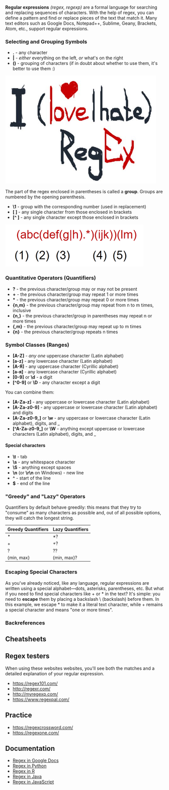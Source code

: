 **Regular expressions** _\(regex, regexp\)_ are a formal language for searching and replacing sequences of characters. With the help of regex, you can define a pattern and find or replace pieces of the text that match it. Many text editors such as Google Docs, Notepad++, Sublime, Geany, Brackets, Atom, etc., support regular expressions. 



### Selecting and Grouping Symbols

* **.** - any character
* **\|** - _either_ everything on the left, _or_ what's on the right
* **\(\)** - grouping of characters \(if in doubt about whether to use them, it's better to use them :\) 

![](./img/regex1.png)

The part of the regex enclosed in parentheses is called a **group**. Groups are numbered by the opening parenthesis.

* **\1** - group with the corresponding number \(used in replacement\)
* **\[ \]** - any single character from those enclosed in brackets
* **\[^ \]** - any single character except those enclosed in brackets

![](./img/r7.png)

### Quantitative Operators (Quantifiers)

* **?** - the previous character/group may or may not be present
* **+** - the previous character/group may repeat 1 or more times
* **\*** - the previous character/group may repeat 0 or more times
* **{n,m}** - the previous character/group may repeat from n to m times, inclusive
* **{n,}** - the previous character/group in parentheses may repeat n or more times
* **{,m}** - the previous character/group may repeat up to m times
* **{n}** - the previous character/group repeats n times

### Symbol Classes (Ranges)

* **\[A-Z\]** - _any one_ uppercase character \(Latin alphabet\)
* **\[a-z\]** - any lowercase character \(Latin alphabet\)
* **\[А-Я\]** - any uppercase character \(Cyrillic alphabet\)
* **\[а-я\]** - any lowercase character \(Cyrillic alphabet\)
* **\[0-9\]** or **\d** - a digit
* **\[^0-9\]** or **\D** - any character except a digit

You can combine them:

* **\[A-Za-z\]** - any uppercase or lowercase character \(Latin alphabet\)
* **\[A-Za-z0-9\]** - any uppercase or lowercase character \(Latin alphabet\) and digits
* **\[A-Za-z0-9\_\]** or **\w** - any uppercase or lowercase character \(Latin alphabet\), digits, and _
* **\[^A-Za-z0-9\_\]** or **\W** - anything except uppercase or lowercase characters \(Latin alphabet\), digits, and _

#### Special characters

* **\t** - tab
* **\s** - any whitespace character
* **\S** - anything except spaces
* **\n** \(or **\r\n** on Windows\) - new line
* **^** - start of the line
* **$** - end of the line

### "Greedy" and "Lazy" Operators

Quantifiers by default behave greedily: this means that they try to "consume" as many characters as possible and, out of all possible options, they will catch the longest string. 

| Greedy Quantifiers   | Lazy Quantifiers   |
| :---                 | :---               |
| \*                   | \*?                |
| +                    | +?                 |
| ?                    | ??                 |
| {min, max}           | {min, max}?        |


### Escaping Special Characters

As you've already noticed, like any language, regular expressions are written using a special alphabet—dots, asterisks, parentheses, etc. But what if you need to find special characters like + or \* in the text? It's simple: you need to **escape** them by placing a backslash \ (backslash) before them. In this example, we escape \* to make it a literal text character, while + remains a special character and means "one or more times".

### Backreferences

## Cheatsheets

## Regex testers
When using these websites websites, you'll see both the matches and a detailed explanation of your regular expression.

* https://regex101.com/
* http://regexr.com/
* http://myregexp.com/
* https://www.regexpal.com/

## Practice

* https://regexcrossword.com/
* https://regexone.com/

## Documentation
* [Regex in Google Docs](https://support.google.com/a/answer/1371415?hl=en)
* [Regex in Python](https://docs.python.org/3/howto/regex.html)
* [Regex in R](https://cran.r-project.org/web/packages/stringr/vignettes/regular-expressions.html)
* [Regex in Java](https://docs.oracle.com/javase/tutorial/essential/regex/)
* [Regex in JavaScript](https://developer.mozilla.org/en-US/docs/Web/JavaScript/Guide/Regular_expressions)
